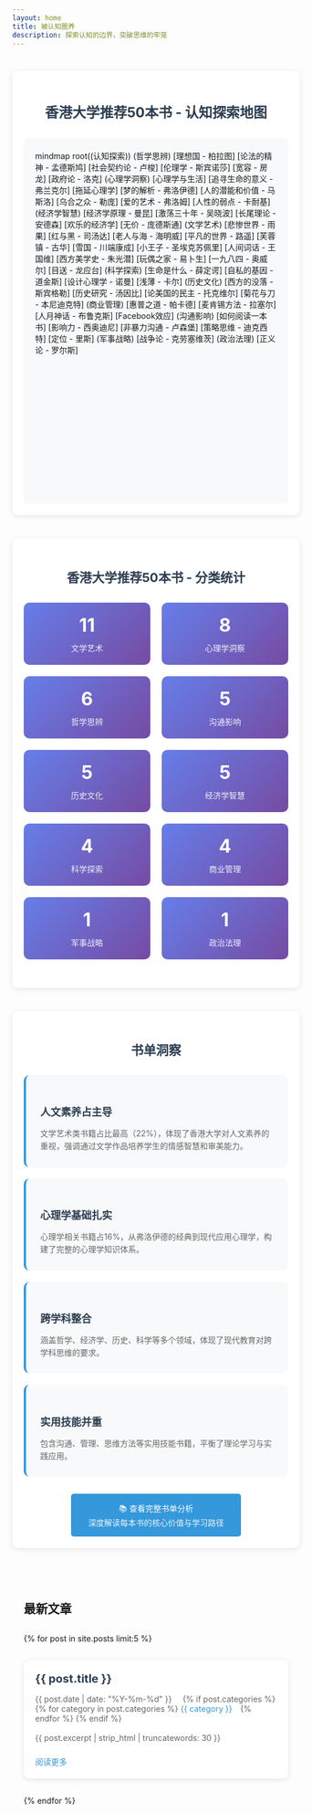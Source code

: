 ```yaml
---
layout: home
title: 被认知圈养
description: 探索认知的边界，突破思维的牢笼
---
```


<div class="mindmap-container">
  <h2>香港大学推荐50本书 - 认知探索地图</h2>
  <div class="mermaid">
    mindmap
      root((认知探索))
        (哲学思辨)
          [理想国 - 柏拉图]
          [论法的精神 - 孟德斯鸠]
          [社会契约论 - 卢梭]
          [伦理学 - 斯宾诺莎]
          [宽容 - 房龙]
          [政府论 - 洛克]
        (心理学洞察)
          [心理学与生活]
          [追寻生命的意义 - 弗兰克尔]
          [拖延心理学]
          [梦的解析 - 弗洛伊德]
          [人的潜能和价值 - 马斯洛]
          [乌合之众 - 勒庞]
          [爱的艺术 - 弗洛姆]
          [人性的弱点 - 卡耐基]
        (经济学智慧)
          [经济学原理 - 曼昆]
          [激荡三十年 - 吴晓波]
          [长尾理论 - 安德森]
          [欢乐的经济学]
          [无价 - 庞德斯通]
        (文学艺术)
          [悲惨世界 - 雨果]
          [红与黑 - 司汤达]
          [老人与海 - 海明威]
          [平凡的世界 - 路遥]
          [芙蓉镇 - 古华]
          [雪国 - 川端康成]
          [小王子 - 圣埃克苏佩里]
          [人间词话 - 王国维]
          [西方美学史 - 朱光潜]
          [玩偶之家 - 易卜生]
          [一九八四 - 奥威尔]
          [目送 - 龙应台]
        (科学探索)
          [生命是什么 - 薛定谔]
          [自私的基因 - 道金斯]
          [设计心理学 - 诺曼]
          [浅薄 - 卡尔]
        (历史文化)
          [西方的没落 - 斯宾格勒]
          [历史研究 - 汤因比]
          [论美国的民主 - 托克维尔]
          [菊花与刀 - 本尼迪克特]
        (商业管理)
          [惠普之道 - 帕卡德]
          [麦肯锡方法 - 拉塞尔]
          [人月神话 - 布鲁克斯]
          [Facebook效应]
        (沟通影响)
          [如何阅读一本书]
          [影响力 - 西奥迪尼]
          [非暴力沟通 - 卢森堡]
          [策略思维 - 迪克西特]
          [定位 - 里斯]
        (军事战略)
          [战争论 - 克劳塞维茨]
        (政治法理)
          [正义论 - 罗尔斯]
  </div>
</div>

<div class="book-stats">
  <h3>香港大学推荐50本书 - 分类统计</h3>
  <div class="stats-grid">
    <div class="stat-item">
      <div class="stat-number">11</div>
      <div class="stat-label">文学艺术</div>
    </div>
    <div class="stat-item">
      <div class="stat-number">8</div>
      <div class="stat-label">心理学洞察</div>
    </div>
    <div class="stat-item">
      <div class="stat-number">6</div>
      <div class="stat-label">哲学思辨</div>
    </div>
    <div class="stat-item">
      <div class="stat-number">5</div>
      <div class="stat-label">沟通影响</div>
    </div>
    <div class="stat-item">
      <div class="stat-number">5</div>
      <div class="stat-label">历史文化</div>
    </div>
    <div class="stat-item">
      <div class="stat-number">5</div>
      <div class="stat-label">经济学智慧</div>
    </div>
    <div class="stat-item">
      <div class="stat-number">4</div>
      <div class="stat-label">科学探索</div>
    </div>
    <div class="stat-item">
      <div class="stat-number">4</div>
      <div class="stat-label">商业管理</div>
    </div>
    <div class="stat-item">
      <div class="stat-number">1</div>
      <div class="stat-label">军事战略</div>
    </div>
    <div class="stat-item">
      <div class="stat-number">1</div>
      <div class="stat-label">政治法理</div>
    </div>
  </div>
</div>

<div class="insights-section">
  <h3>书单洞察</h3>
  <div class="insights-grid">
    <div class="insight-card">
      <h4>人文素养占主导</h4>
      <p>文学艺术类书籍占比最高（22%），体现了香港大学对人文素养的重视，强调通过文学作品培养学生的情感智慧和审美能力。</p>
    </div>
    <div class="insight-card">
      <h4>心理学基础扎实</h4>
      <p>心理学相关书籍占16%，从弗洛伊德的经典到现代应用心理学，构建了完整的心理学知识体系。</p>
    </div>
    <div class="insight-card">
      <h4>跨学科整合</h4>
      <p>涵盖哲学、经济学、历史、科学等多个领域，体现了现代教育对跨学科思维的要求。</p>
    </div>
    <div class="insight-card">
      <h4>实用技能并重</h4>
      <p>包含沟通、管理、思维方法等实用技能书籍，平衡了理论学习与实践应用。</p>
    </div>
  </div>
  
  <div class="cta-section">
    <a href="{{ '/hku-books/' | relative_url }}" class="cta-button">
      📚 查看完整书单分析
      <span class="cta-subtitle">深度解读每本书的核心价值与学习路径</span>
    </a>
  </div>
</div>

<style>
.mindmap-container {
  max-width: 1400px;
  margin: 40px auto;
  padding: 20px;
  background: #fff;
  border-radius: 10px;
  box-shadow: 0 2px 10px rgba(0,0,0,0.1);
}

.mindmap-container h2 {
  text-align: center;
  color: #2c3e50;
  margin-bottom: 30px;
  font-size: 24px;
}

.mermaid {
  background: #f8f9fa;
  padding: 20px;
  border-radius: 8px;
  min-height: 600px;
}

.book-stats {
  max-width: 1400px;
  margin: 40px auto;
  padding: 20px;
  background: #fff;
  border-radius: 10px;
  box-shadow: 0 2px 10px rgba(0,0,0,0.1);
}

.book-stats h3 {
  text-align: center;
  color: #2c3e50;
  margin-bottom: 30px;
  font-size: 22px;
}

.stats-grid {
  display: grid;
  grid-template-columns: repeat(auto-fit, minmax(150px, 1fr));
  gap: 20px;
  margin-bottom: 30px;
}

.stat-item {
  text-align: center;
  padding: 20px;
  background: linear-gradient(135deg, #667eea 0%, #764ba2 100%);
  border-radius: 10px;
  color: white;
  transition: transform 0.3s ease;
}

.stat-item:hover {
  transform: translateY(-5px);
}

.stat-number {
  font-size: 32px;
  font-weight: bold;
  margin-bottom: 10px;
}

.stat-label {
  font-size: 14px;
  opacity: 0.9;
}

.insights-section {
  max-width: 1400px;
  margin: 40px auto;
  padding: 20px;
  background: #fff;
  border-radius: 10px;
  box-shadow: 0 2px 10px rgba(0,0,0,0.1);
}

.insights-section h3 {
  text-align: center;
  color: #2c3e50;
  margin-bottom: 30px;
  font-size: 22px;
}

.insights-grid {
  display: grid;
  grid-template-columns: repeat(auto-fit, minmax(300px, 1fr));
  gap: 20px;
}

.insight-card {
  padding: 25px;
  background: #f8f9fa;
  border-radius: 10px;
  border-left: 4px solid #3498db;
  transition: transform 0.3s ease;
}

.insight-card:hover {
  transform: translateY(-3px);
  box-shadow: 0 4px 15px rgba(0,0,0,0.1);
}

.insight-card h4 {
  color: #2c3e50;
  margin-bottom: 15px;
  font-size: 18px;
}

.insight-card p {
  color: #666;
  line-height: 1.6;
  margin: 0;
}

.cta-section {
  text-align: center;
  margin-top: 30px;
}

.cta-button {
  display: inline-block;
  padding: 15px 30px;
  background: #3498db;
  color: white;
  text-decoration: none;
  font-weight: 500;
  border-radius: 5px;
  transition: background 0.3s ease;
}

.cta-button:hover {
  background: #2980b9;
}

.cta-subtitle {
  display: block;
  font-size: 14px;
  opacity: 0.9;
}

@media (max-width: 768px) {
  .mindmap-container,
  .book-stats,
  .insights-section {
    margin: 20px auto;
    padding: 15px;
  }
  
  .mermaid {
    padding: 10px;
    min-height: 400px;
  }
  
  .stats-grid {
    grid-template-columns: repeat(auto-fit, minmax(120px, 1fr));
    gap: 15px;
  }
  
  .stat-item {
    padding: 15px;
  }
  
  .stat-number {
    font-size: 24px;
  }
  
  .insights-grid {
    grid-template-columns: 1fr;
  }
}
</style>

<script src="https://cdn.jsdelivr.net/npm/mermaid/dist/mermaid.min.js"></script>
<script>
mermaid.initialize({
  startOnLoad: true,
  theme: 'default',
  securityLevel: 'loose',
  mindmap: {
    diagramPadding: 50,
    nodeSpacing: 50,
    curve: 'basis'
  }
});
</script>

<div class="content-section">
  <h2>最新文章</h2>
  <div class="post-list">
    {% for post in site.posts limit:5 %}
    <article class="post-card">
      <h3><a href="{{ post.url | relative_url }}">{{ post.title }}</a></h3>
      <div class="post-meta">
        <time datetime="{{ post.date | date_to_xmlschema }}">{{ post.date | date: "%Y-%m-%d" }}</time>
        {% if post.categories %}
        <span class="categories">
          {% for category in post.categories %}
          <a href="{{ '/categories/' | relative_url }}{{ category | slugify }}">{{ category }}</a>
          {% endfor %}
        </span>
        {% endif %}
      </div>
      <p class="post-excerpt">{{ post.excerpt | strip_html | truncatewords: 30 }}</p>
      <a href="{{ post.url | relative_url }}" class="read-more">阅读更多</a>
    </article>
    {% endfor %}
  </div>
</div>

<style>
.content-section {
  max-width: 1200px;
  margin: 40px auto;
  padding: 20px;
}

.post-list {
  display: grid;
  grid-template-columns: repeat(auto-fill, minmax(300px, 1fr));
  gap: 30px;
  margin-top: 30px;
}

.post-card {
  background: #fff;
  border-radius: 10px;
  padding: 20px;
  box-shadow: 0 2px 10px rgba(0,0,0,0.1);
  transition: transform 0.3s ease;
}

.post-card:hover {
  transform: translateY(-5px);
}

.post-card h3 {
  margin: 0 0 15px 0;
  font-size: 20px;
}

.post-card h3 a {
  color: #2c3e50;
  text-decoration: none;
}

.post-meta {
  font-size: 14px;
  color: #666;
  margin-bottom: 15px;
}

.post-meta time {
  margin-right: 15px;
}

.categories a {
  color: #3498db;
  text-decoration: none;
  margin-right: 10px;
}

.post-excerpt {
  color: #666;
  line-height: 1.6;
  margin-bottom: 20px;
}

.read-more {
  display: inline-block;
  color: #3498db;
  text-decoration: none;
  font-weight: 500;
}

.read-more:hover {
  text-decoration: underline;
}

@media (max-width: 768px) {
  .post-list {
    grid-template-columns: 1fr;
  }
  
  .post-card {
    padding: 15px;
  }
}
</style> 